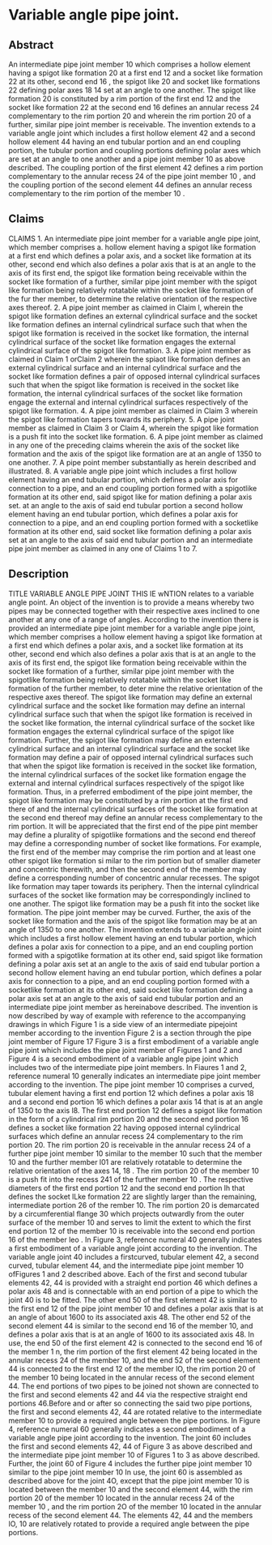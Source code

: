 # Variable angle pipe joint.

## Abstract
An intermediate pipe joint member 10 which comprises a hollow element having a spigot like formation 20 at a first end 12 and a socket like formation 22 at its other, second end 16 , the spigot like 20 and socket like formations 22 defining polar axes 18 14 set at an angle to one another. The spigot like formation 20 is constituted by a rim portion of the first end 12 and the socket like formation 22 at the second end 16 defines an annular recess 24 complementary to the rim portion 20 and wherein the rim portion 20 of a further, similar pipe joint member is receivable. The invention extends to a variable angle joint which includes a first hollow element 42 and a second hollow element 44 having an end tubular portion and an end coupling portion, the tubular portion and coupling portions defining polar axes which are set at an angle to one another and a pipe joint member 10 as above described. The coupling portion of the first element 42 defines a rim portion complementary to the annular recess 24 of the pipe joint member 10 , and the coupling portion of the second element 44 defines an annular recess complementary to the rim portion of the member 10 .

## Claims
CLAIMS 1. An intermediate pipe joint member for a variable angle pipe joint, which member comprises a. hollow element having a spigot like formation at a first end which defines a polar axis, and a socket like formation at its other, second end which also defines a polar axis that is at an angle to the axis of its first end, the spigot like formation being receivable within the socket like formation of a further, similar pipe joint member with the spigot like formation being relatively rotatable within the socket like formation of the fur ther member, to determine the relative orientation of the respective axes thereof. 2. A pipe joint member as claimed in Claim l, wherein the spigot like formation defines an external cylindrical surface and the socket like formation defines an internal cylindrical surface such that when the spigot like formation is received in the socket like formation, the internal cylindrical surface of the socket like formation engages the external cylindrical surface of the spigot like formation. 3. A pipe joint member as claimed in Claim 1 orClaim 2 wherein the spiaot like formation defines an external cylindrical surface and an internal cylindrical surface and the socket like formation defines a pair of opposed internal cylindrical surfaces such that when the spigot like formation is received in the socket like formation, the internal cylindrical surfaces of the socket like formation engage the external and internal cylindrical surfaces respectively of the spigot like formation. 4. A pipe joint member as claimed in Claim 3 wherein the spigot like formation tapers towards its periphery. 5. A pipe joint member as claimed in Claim 3 or Claim 4, wherein the spigot like formation is a push fit into the socket like formation. 6. A pipe joint member as claimed in any one of the preceding claims wherein the axis of the socket like formation and the axis of the spigot like formation are at an angle of 1350 to one another. 7. A pipe point member substantially as herein described and illustrated. 8. A variable angle pipe joint which includes a first hollow element having an end tubular portion, which defines a polar axis for connection to a pipe, and an end coupling portion formed with a spigotlike formation at its other end, said spigot like for mation defining a polar axis set. at an angle to the axis of said end tubular portion a second hollow element having an end tubular portion, which defines a polar axis for connection to a pipe, and an end coupling portion formed with a socketlike formation at its other end, said socket like formation defining a polar axis set at an angle to the axis of said end tubular portion and an intermediate pipe joint member as claimed in any one of Claims 1 to 7.

## Description
TITLE VARIABLE ANGLE PIPE JOINT THIS IE wNTION relates to a variable angle point. An object of the invention is to provide a means whereby two pipes may be connected together with their respective axes inclined to one another at any one of a range of angles. According to the invention there is provided an intermediate pipe joint member for a variable angle pipe joint, which member comprises a hollow element having a spigot like formation at a first end which defines a polar axis, and a socket like formation at its other, second end which also defines a polar axis that is at an angle to the axis of its first end, the spigot like formation being receivable within the socket like formation of a further, similar pipe joint member with the spigotlike formation being relatively rotatable within the socket like formation of the further member, to deter mine the relative orientation of the respective axes thereof. The spigot like formation may define an external cylindrical surface and the socket like formation may define an internal cylindrical surface such that when the spigot like formation is received in the socket like formation, the internal cylindrical surface of the socket like formation engages the external cylindrical surface of the spigot like formation. Further, the spigot like formation may define an external cylindrical surface and an internal cylindrical surface and the socket like formation may define a pair of opposed internal cylindrical surfaces such that when the spigot like formation is received in the socket like formation, the internal cylindrical surfaces of the socket like formation engage the external and internal cylindrical surfaces respectively of the spigot like formation. Thus, in a preferred embodiment of the pipe joint member, the spigot like formation may be constituted by a rim portion at the first end there of and the internal cylindrical surfaces of the socket like formation at the second end thereof may define an annular recess complementary to the rim portion. It will be appreciated that the first end of the pipe pint member may define a plurality of spigotlike formations and the second end thereof may define a corresponding number of socket like formations. For example, the first end of the member may comprise the rim portion and at least one other spigot like formation si milar to the rim portion but of smaller diameter and concentric therewith, and then the second end of the member may define a corresponding number of concentric annular recesses. The spigot like formation may taper towards its periphery. Then the internal cylindrical surfaces of the socket like formation may be correspondingly inclined to one another. The spigot like formation may be a push fit into the socket like formation. The pipe joint member may be curved. Further, the axis of the socket like formation and the axis of the spigot like formation may be at an angle of 1350 to one another. The invention extends to a variable angle joint which includes a first hollow element having an end tubular portion, which defines a polar axis for connection to a pipe, and an end coupling portion formed with a spigotlike formation at its other end, said spigot like formation defining a polar axis set at an angle to the axis of said end tubular portion a second hollow element having an end tubular portion, which defines a polar axis for connection to a pipe, and an end coupling portion formed with a socketlike formation at its other end, said socket like formation defining a polar axis set at an angle to the axis of said end tubular portion and an intermediate pipe joint member as hereinabove described. The invention is now described by way of example with reference to the accompanying drawings in which Figure 1 is a side view of an intermediate pipejoint member according to the invention Figure 2 is a section through the pipe joint member of Figure 17 Figure 3 is a first embodiment of a variable angle pipe joint which includes the pipe joint member of Figures 1 and 2 and Figure 4 is a second embodiment of a variable angle pipe joint which includes two of the intermediate pipe joint members. In Fiaures 1 and 2, reference numeral 10 generally indicates an intermediate pipe joint member according to the invention. The pipe joint member 10 comprises a curved, tubular element having a first end portion 12 which defines a polar axis 18 and a second end portion 16 which defines a polar axis 14 that is at an angle of 1350 to the axis l8. The first end portion 12 defines a spigot like formation in the form of a cylindrical rim portion 20 and the second end portion 16 defines a socket like formation 22 having opposed internal cylindrical surfaces which define an annular recess 24 complementary to the rim portion 20. The rim portion 20 is receivable in the annular recess 24 of a further pipe joint member 10 similar to the member 10 such that the member 10 and the further member l01 are relatively rotatable to determine the relative orientation of the axes 14, 18 . The rim portion 20 of the member 10 is a push fit into the recess 241 of the further member 10 . The respective diameters of the first end portion 12 and the second end portion lh that defines the socket lLke formation 22 are slightly larger than the remaining, intermediate portion 26 of the rember 10. The rim portion 20 is demarcated by a circumferential flange 30 which projects outwardly from the outer surface of the member 10 and serves to limit the extent to which the first end portion 12 of the member 10 is receivable into the second end portion 16 of the member leo . In Figure 3, reference numeral 40 generally indicates a first embodiment of a variable angle joint according to the invention. The variable angle joint 40 includes a firstcurved, tubular element 42, a second curved, tubular element 44, and the intermediate pipe joint member 10 ofFigures 1 and 2 described above. Each of the first and second tubular elements 42, 44 is provided with a straight end portion 46 which defines a polar axis 48 and is connectable with an end portion of a pipe to which the joint 40 is to be fitted. The other end 50 of the first element 42 is similar to the first end 12 of the pipe joint member 10 and defines a polar axis that is at an angle of about 1600 to its associated axis 48. The other end 52 of the second element 44 is similar to the second end 16 of the member 10, and defines a polar axis that is at an angle of 1600 to its associated axis 48. In use, the end 50 of the first element 42 is connected to the second end 16 of the member 1 n, the rim portion of the first element 42 being located in the annular recess 24 of the member 10, and the end 52 of the second element 44 is connected to the first end 12 of the member lO, the rim portion 20 of the member 10 being located in the annular recess of the second element 44. The end portions of two pipes to be joined not shown are connected to the first and second elements 42 and 44 via the respective straight end portions 46.Before and or after so connecting the said two pipe portions, the first and second elements 42, 44 are rotated relative to the intermediate member 10 to provide a required angle between the pipe portions. In Figure 4, reference numeral 60 generally indicates a second embodiment of a variable angle pipe joint according to the invention. The joint 60 includes the first and second elements 42, 44 of Figure 3 as above described and the intermediate pipe joint member 10 of Figures 1 to 3 as above described. Further, the joint 60 of Figure 4 includes the further pipe joint member 10 similar to the pipe joint member 10 In use, the joint 60 is assembled as described above for the joint 4O, except that the pipe joint member 10 is located between the member 10 and the second element 44, with the rim portion 20 of the member 10 located in the annular recess 24 of the member 10 , and the rim portion 2O of the member 10 located in the annular recess of the second element 44. The elements 42, 44 and the members lO, 10 are relatively rotated to provide a required angle between the pipe portions.